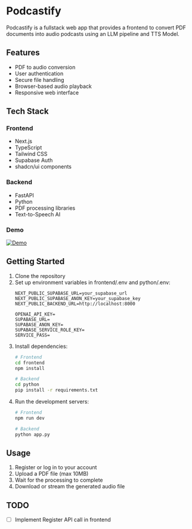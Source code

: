 # Podcastify

Podcastify is a fullstack web app that provides a frontend to convert PDF documents into audio podcasts using an LLM pipeline and TTS Model. 

## Features

- PDF to audio conversion
- User authentication
- Secure file handling
- Browser-based audio playback
- Responsive web interface

## Tech Stack

### Frontend
- Next.js
- TypeScript
- Tailwind CSS
- Supabase Auth
- shadcn/ui components

### Backend
- FastAPI
- Python
- PDF processing libraries
- Text-to-Speech AI

### Demo
[![Demo](https://github.com/user-attachments/assets/25dd0ff1-2e08-46f2-9816-39bb9de48872)](https://github.com/user-attachments/assets/3d947133-a4a1-40af-a4de-b1ce606ffb8f)

## Getting Started

1. Clone the repository
2. Set up environment variables in frontend/.env and python/.env:
   ```
   NEXT_PUBLIC_SUPABASE_URL=your_supabase_url
   NEXT_PUBLIC_SUPABASE_ANON_KEY=your_supabase_key
   NEXT_PUBLIC_BACKEND_URL=http://localhost:8000
   ```
   ```
   OPENAI_API_KEY=
   SUPABASE_URL=
   SUPABASE_ANON_KEY=
   SUPABASE_SERVICE_ROLE_KEY=
   SERVICE_PASS=
   ``` 
3. Install dependencies:
   ```bash
   # Frontend
   cd frontend
   npm install

   # Backend
   cd python
   pip install -r requirements.txt
   ```
4. Run the development servers:
   ```bash
   # Frontend
   npm run dev

   # Backend
   python app.py
   ```

## Usage

1. Register or log in to your account
2. Upload a PDF file (max 10MB)
3. Wait for the processing to complete
4. Download or stream the generated audio file

## TODO
- [ ] Implement Register API call in frontend 
